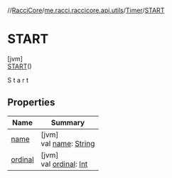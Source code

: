 //[RacciCore](../../../../index.md)/[me.racci.raccicore.api.utils](../../index.md)/[Timer](../index.md)/[START](index.md)

# START

[jvm]\
[START](index.md)()

S t a r t

## Properties

| Name | Summary |
|---|---|
| [name](../../../me.racci.raccicore.api.utils.collections/-observable-action/-a-d-d/index.md#-372974862%2FProperties%2F-519281799) | [jvm]<br>val [name](../../../me.racci.raccicore.api.utils.collections/-observable-action/-a-d-d/index.md#-372974862%2FProperties%2F-519281799): [String](https://kotlinlang.org/api/latest/jvm/stdlib/kotlin/-string/index.html) |
| [ordinal](../../../me.racci.raccicore.api.utils.collections/-observable-action/-a-d-d/index.md#-739389684%2FProperties%2F-519281799) | [jvm]<br>val [ordinal](../../../me.racci.raccicore.api.utils.collections/-observable-action/-a-d-d/index.md#-739389684%2FProperties%2F-519281799): [Int](https://kotlinlang.org/api/latest/jvm/stdlib/kotlin/-int/index.html) |
